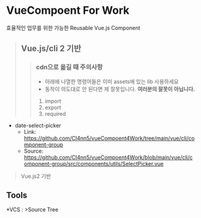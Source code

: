 # VueCompoent For Work
효율적인 업무를 위한 가능한 Reusable Vue.js Component

> ## Vue.js/cli 2 기반
>> ### cdn으로 옮길 때 주의사항
>> * 아래에 나열한 명령어들은 이미 assets에 있는 lib 사용하세요 
>> * 동작이 의도대로 안 된다면 제 잘못입니다. **여러분의 잘못이 아닙니다.**
>> 1. import
>> 2. export
>> 3. required
*  date-select-picker
   + Link: <https://github.com/Cl4nn5/vueCompoent4Work/tree/main/vue/cli/component-group>
   + Source: <https://github.com/Cl4nn5/vueCompoent4Work/blob/main/vue/cli/component-group/src/components/utils/SelectPicker.vue>

> Vue.js2 기반

## Tools
*VCS :  >Source Tree
